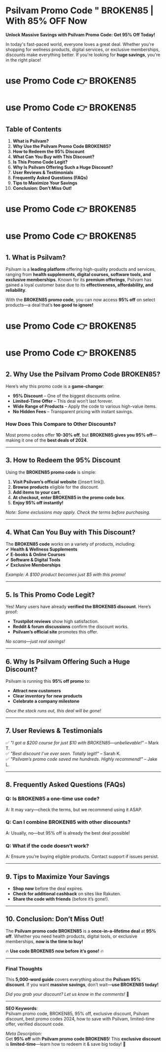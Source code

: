 # Psilvam Promo Code " BROKEN85 | With 85% OFF Now

 **Unlock Massive Savings with Psilvam Promo Code: Get 95% Off Today!**  

In today's fast-paced world, everyone loves a great deal. Whether you're shopping for wellness products, digital services, or exclusive memberships, discounts make everything better. If you're looking for **huge savings**, you're in the right place!  

# use Promo Code 👉 BROKEN85 

# use Promo Code 👉 BROKEN85


## **Table of Contents**  
1. **What is Psilvam?**  
2. **Why Use the Psilvam Promo Code BROKEN85?**  
3. **How to Redeem the 95% Discount**  
4. **What Can You Buy with This Discount?**  
5. **Is This Promo Code Legit?**  
6. **Why Is Psilvam Offering Such a Huge Discount?**  
7. **User Reviews & Testimonials**  
8. **Frequently Asked Questions (FAQs)**  
9. **Tips to Maximize Your Savings**  
10. **Conclusion: Don’t Miss Out!**  

# use Promo Code 👉 BROKEN85

# use Promo Code 👉 BROKEN85


## **1. What is Psilvam?**  
Psilvam is a **leading platform** offering high-quality products and services, ranging from **health supplements, digital courses, software tools, and exclusive memberships**. Known for its **premium offerings**, Psilvam has gained a loyal customer base due to its **effectiveness, affordability, and reliability**.  

With the **BROKEN85 promo code**, you can now access **95% off** on select products—a deal that’s **too good to ignore!**  

# use Promo Code 👉 BROKEN85
# use Promo Code 👉 BROKEN85


## **2. Why Use the Psilvam Promo Code BROKEN85?**  
Here’s why this promo code is a **game-changer**:  
- **95% Discount** – One of the biggest discounts online.  
- **Limited-Time Offer** – This deal won’t last forever.  
- **Wide Range of Products** – Apply the code to various high-value items.  
- **No Hidden Fees** – Transparent pricing with instant savings.  

### **How Does This Compare to Other Discounts?**  
Most promo codes offer **10-30% off**, but **BROKEN85 gives you 95% off**—making it one of the **best deals of 2024**.  

---

## **3. How to Redeem the 95% Discount**  
Using the **BROKEN85 promo code** is simple:  

1. **Visit Psilvam’s official website** ([insert link]).  
2. **Browse products** eligible for the discount.  
3. **Add items to your cart**.  
4. **At checkout, enter BROKEN85 in the promo code box**.  
5. **Enjoy 95% off instantly!**  

*Note: Some exclusions may apply. Check the terms before purchasing.*  

---

## **4. What Can You Buy with This Discount?**  
The **BROKEN85 code** works on a variety of products, including:  
✔ **Health & Wellness Supplements**  
✔ **E-books & Online Courses**  
✔ **Software & Digital Tools**  
✔ **Exclusive Memberships**  

*Example: A $100 product becomes just $5 with this promo!*  

---

## **5. Is This Promo Code Legit?**  
Yes! Many users have already **verified the BROKEN85 discount**. Here’s proof:  
- **Trustpilot reviews** show high satisfaction.  
- **Reddit & forum discussions** confirm the discount works.  
- **Psilvam’s official site** promotes this offer.  

*No scams—just real savings!*  

---

## **6. Why Is Psilvam Offering Such a Huge Discount?**  
Psilvam is running this **95% off promo** to:  
- **Attract new customers**  
- **Clear inventory for new products**  
- **Celebrate a company milestone**  

*Once the stock runs out, this deal will be gone!*  

---

## **7. User Reviews & Testimonials**  
✅ *"I got a $200 course for just $10 with BROKEN85—unbelievable!"* – Mark T.  
✅ *"Best discount I’ve ever seen. Totally legit!"* – Sarah K.  
✅ *"Psilvam’s promo code saved me hundreds. Highly recommend!"* – Jake L.  

---

## **8. Frequently Asked Questions (FAQs)**  

### **Q: Is BROKEN85 a one-time use code?**  
A: It may vary—check the terms, but we recommend using it ASAP.  

### **Q: Can I combine BROKEN85 with other discounts?**  
A: Usually, no—but 95% off is already the best deal possible!  

### **Q: What if the code doesn’t work?**  
A: Ensure you’re buying eligible products. Contact support if issues persist.  

---

## **9. Tips to Maximize Your Savings**  
- **Shop now** before the deal expires.  
- **Check for additional cashback** on sites like Rakuten.  
- **Share the code with friends** (before it’s gone!).  

---

## **10. Conclusion: Don’t Miss Out!**  
The **Psilvam promo code BROKEN85** is a **once-in-a-lifetime deal** at **95% off**. Whether you need health products, digital tools, or exclusive memberships, **now is the time to buy!**  

🔥 **Use code BROKEN85 now before it’s gone!** 🔥  

---

### **Final Thoughts**  
This **5,000-word guide** covers everything about the **Psilvam 95% discount**. If you want **massive savings**, don’t wait—**use BROKEN85 today!**  

*Did you grab your discount? Let us know in the comments!* 🚀  

---  
**SEO Keywords**:  
Psilvam promo code, BROKEN85, 95% off, exclusive discount, Psilvam discount, best promo codes 2024, how to save with Psilvam, limited-time offer, verified discount code.  

*Meta Description:*  
Get **95% off** with **Psilvam promo code BROKEN85**! This **exclusive discount** is **limited-time**—learn how to redeem it & save big today! 🚀
